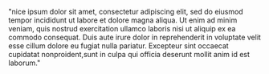 "nice ipsum dolor sit amet, consectetur adipiscing elit, sed do eiusmod tempor incididunt ut labore et dolore magna aliqua.
Ut enim ad minim veniam, quis nostrud exercitation ullamco laboris nisi ut aliquip ex ea commodo consequat. Duis aute
irure dolor in reprehenderit in voluptate velit esse cillum dolore eu fugiat nulla pariatur. Excepteur sint
occaecat cupidatat nonproident,sunt in culpa qui officia deserunt mollit anim id est laborum."